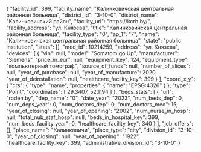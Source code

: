 {
    "facility_id": 399,
    "facility_name": "Калинковичская центральная районная больница",
    "district_id": "3-10-0",
    "district_name": "Калинковичский район",
    "facility_url": "https:\/\/kcrb.by\/",
    "facility_address": "ул. Князева",
    "title": "Калинковичская центральная районная больница",
    "facility_type": "0",
    "ap_1": "7",
    "name": "Калинковичская центральная районная больница",
    "state": "public institution",
    "stats": [],
    "med_id": 10214259,
    "address": "ул. Князева",
    "devices": [
        {
            "vin": null,
            "model": "Somatom go.Up",
            "manufacturer": "Siemens",
            "price_in_eur": null,
            "equipment_key": 124,
            "equipment_type": "компьютерный томограф",
            "source_of_funds": null,
            "number_of_slices": null,
            "year_of_purchase": null,
            "year_of_manufacture": 2020,
            "year_of_deinstallation": null,
            "healthcare_facility_key": 399
        }
    ],
    "coord_x_y": {
        "crs": {
            "type": "name",
            "properties": {
                "name": "EPSG:4326"
            }
        },
        "type": "Point",
        "coordinates": [
            29.3407,
            52.1194
        ]
    },
    "beds_stats": [
        {
            "url": "roden.by",
            "dep_name": "0",
            "date_year": "2023",
            "num_beds_dep": 0,
            "num_deps_year": 0,
            "num_doctors_dep": 0,
            "num_doctors_med": 15,
            "year_of_closing": null,
            "year_of_opening": "2002",
            "num_nurse_in_hosp": null,
            "total_nub_staf_hosp": null,
            "beds_in_hospital_key": 399,
            "num_beds_facility_year": 0,
            "healthcare_facility_key": 340
        }
    ],
    "job_offers": [],
    "place_name": "Калинковичи",
    "place_type": "city",
    "division_id": "3-10-0",
    "year_of_closing": null,
    "year_of_opening": "1922",
    "healthcare_facility_key": 399,
    "administrative_division_id": "3-10-0"
}